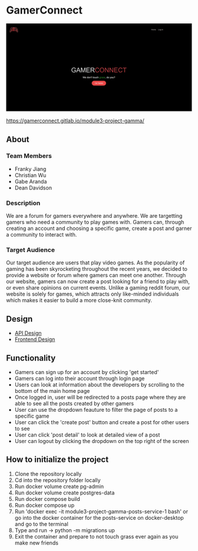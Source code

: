 # GamerConnect

![Context Map](docs/images/home%20page%20gamerconnect.png)

https://gamerconnect.gitlab.io/module3-project-gamma/

## About

### Team Members

- Franky Jiang
- Christian Wu
- Gabe Aranda
- Dean Davidson

### Description

We are a forum for gamers everywhere and anywhere. We are targetting gamers who need a community to play games with. Gamers can, through creating an account and choosing a specific game, create a post and garner a community to interact with.

### Target Audience

Our target audience are users that play video games. As the popularity of gaming has been skyrocketing throughout the recent years, we decided to provide a website or forum where gamers can meet one another. Through our website, gamers can now create a post looking for a friend to play with, or even share opinions on current events. Unlike a gaming reddit forum, our website is solely for games, which attracts only like-minded individuals which makes it easier to build a more close-knit community.

## Design

- [API Design](docs/API.md)
- [Frontend Design](docs/Frontend.md)

## Functionality

- Gamers can sign up for an account by clicking 'get started'
- Gamers can log into their account through login page
- Users can look at information about the developers by scrolling to the bottom of the main home page
- Once logged in, user will be redirected to a posts page where they are able to see all the posts created by other gamers
- User can use the dropdown feauture to filter the page of posts to a specific game
- User can click the 'create post' button and create a post for other users to see
- User can click 'post detail' to look at detailed view of a post
- User can logout by clicking the dropdown on the top right of the screen

## How to initialize the project

1. Clone the repository locally
2. Cd into the repository folder locally
3. Run docker volume create pg-admin
4. Run docker volume create postgres-data
5. Run docker compose build
6. Run docker compose up
7. Run 'docker exec -it module3-project-gamma-posts-service-1 bash' or go into the docker container for the posts-service on docker-desktop and go to the terminal
8. Type and run -> python -m migrations up
9. Exit the container and prepare to not touch grass ever again as you make new friends
